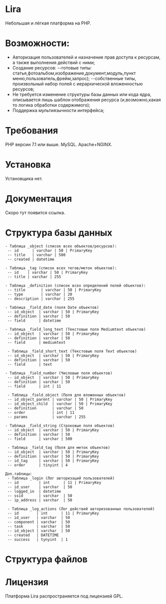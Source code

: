 # Lira
Небольшая и лёгкая платформа на PHP.

# Возможности:
- Авторизация пользователей и назначение прав доступа к ресурсам, а также выполнения действий с ними;
- Создание ресурсов: 
  --готовые типы: статья,фотоальбом,изображение,документ,модуль,пункт меню,пользователь,фрейм,запрос);
  --собственные типы, произвольный набор полей с иерархической вложенностью ресурсов;
- Не требуется изменение структуры базы данных или кода ядра, описывается лишь шаблон отображения ресурса (и,возможно,какая то логика обработки содержимого);
- Поддержка мультиязычности интерфейса;


# Требования
PHP версии 7.1 или выше.
MySQL.
Apache+NGINX.

# Установка
Установщика нет.


# Документация
Скоро тут появится ссылка.


# Структура базы данных
```Содержимое:
- Таблица _object (список всех объектов/ресурсов):
 -- id      | varchar | 50 | PrimaryKey
 -- title   | varchar | 500
 -- created | datetime

- Таблица _tag (список всех тегов/меток объектов):
 -- id    | varchar | 50 | PrimaryKey
 -- title | varchar | 255

- Таблица _definition (список всех определений полей объектов):
 -- title       | varchar | 50 | PrimaryKey
 -- type        | varchar | 20
 -- description | varchar | 255

- Таблица _field_date (поля Date объектов)
 -- id_object  | varchar | 50 | PrimaryKey
 -- definition | varchar | 50
 -- field      | datetime
 
- Таблица _field_long_text (Текстовые поля Mediumtext объектов)
 -- id_object  | varchar | 50 | PrimaryKey
 -- definition | varchar | 50
 -- field      | mediumtext
 
 - Таблица _field_short_text (Текстовые поля Text объектов)
 -- id_object  | varchar | 50 | PrimaryKey
 -- definition | varchar | 50
 -- field      | text

- Таблица _field_number (Числовые поля объектов)
 -- id_object  | varchar | 50 | PrimaryKey
 -- definition | varchar | 50
 -- field      | int | 11
 
 - Таблица _field_object (Поля для вложенных объектов)
 -- id_object_parent | varchar | 50 | PrimaryKey
 -- id_object_child  | varchar | 50 | PrimaryKey
 -- definition       | varchar | 50
 -- order            | int | 11
 -- params           | varchar | 255

- Таблица _field_string (Строковые поля объектов)
 -- id_object  | varchar | 50 | PrimaryKey
 -- definition | varchar | 50
 -- field      | varchar | 500
 
 - Таблица _field_tag (Поля для меток объектов)
 -- id_object  | varchar | 50 | PrimaryKey
 -- definition | varchar | 50 | PrimaryKey
 -- id_tag     | varchar | 50 | PrimaryKey
 -- order      | tinyint | 4
 
Доп.таблицы:
 - Таблица _login (Лог авторизаций пользователей)
 -- id         | int      | 11 | PrimaryKey
 -- id_user    | varchar  | 50
 -- logged_in  | datetime
 -- ssid       | varchar  | 50
 -- ip_address | varchar  | 50

 - Таблица _log_actions (Лог действий авторизованных пользователей)
 -- id        | int      | 11 | PrimaryKey
 -- id_user   | varchar  | 50
 -- component | varchar  | 50
 -- task      | varchar  | 50
 -- id_object | varchar  | 50
 -- created   | DATETIME
 -- success   | tynyint  | 1
 ```
# Структура файлов 

# Лицензия
Платформа Lira распространяется под лицензией GPL.
